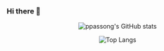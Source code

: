 ### Hi there 👋

<!--
**ppassong/ppassong** is a ✨ _special_ ✨ repository because its `README.md` (this file) appears on your GitHub profile.

Here are some ideas to get you started:

- 🔭 I’m currently working on ...
- 🌱 I’m currently learning ...
- 👯 I’m looking to collaborate on ...
- 🤔 I’m looking for help with ...
- 💬 Ask me about ...
- 📫 How to reach me: ...
- 😄 Pronouns: ...
- ⚡ Fun fact: ...
-->

<div align="center">
  
<!--GitHub stats-->
![ppassong's GitHub stats](https://github-readme-stats.vercel.app/api?username=ppassong&show_icons=true&theme=tokyonight)

<!--Most Used Languages-->
![Top Langs](https://github-readme-stats.vercel.app/api/top-langs/?username=ppassong&layout=compact&theme=tokyonight)


</div>

